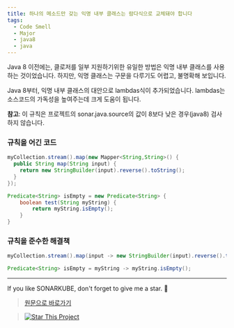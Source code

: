 ```yaml
---
title: 하나의 메소드만 갖는 익명 내부 클래스는 람다식으로 교체돼야 합니다
tags:
  - Code Smell
  - Major
  - java8
  - java
---
```


Java 8 이전에는, 클로저를 일부 지원하기위한 유일한 방법은 익명 내부 클래스를 사용하는 것이었습니다.
하지만, 익명 클래스는 구문을 다루기도 어렵고, 불명확해 보입니다.

Java 8부터, 익명 내부 클래스의 대안으로 lambdas식이 추가되었습니다.
lambdas는 소스코드의 가독성을 높여주는데 크게 도움이 됩니다.

**참고**: 이 규칙은 프로젝트의 sonar.java.source의 값이 8보다 낮은 경우(java8) 검사하지 않습니다.

### 규칙을 어긴 코드

```java
myCollection.stream().map(new Mapper<String,String>() {
  public String map(String input) {
    return new StringBuilder(input).reverse().toString();
  }
});

Predicate<String> isEmpty = new Predicate<String> {
    boolean test(String myString) {
        return myString.isEmpty();
    }
}
```

### 규칙을 준수한 해결책

```java
myCollection.stream().map(input -> new StringBuilder(input).reverse().toString());

Predicate<String> isEmpty = myString -> myString.isEmpty();
```

---

If you like SONARKUBE, don't forget to give me a star. :star2:

> [원문으로 바로가기](https://rules.sonarsource.com/java/tag/java8/RSPEC-1604)

> [![Star This Project](https://img.shields.io/github/stars/kantabile/sonarkube.svg?label=Stars&style=social)](https://github.com/kantabile/sonarkube)
